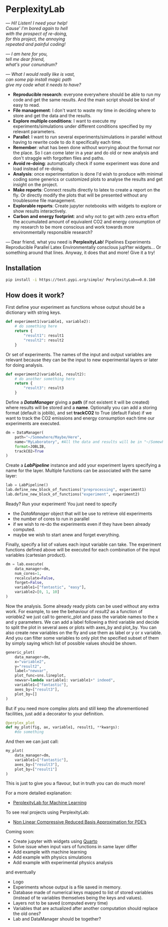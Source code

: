 # PerplexityLab

— *Hi! Listen! I need your help!<br />
Cause' I'm bored again to hell<br />
with the prospect of re-doing,<br />
for this project, the annoying<br />
repeated and painful coding!* 

— *I am here for you,<br /> 
tell me dear friend,<br /> 
what's your conundrum?*

— *What I would really like is vast, <br />
can some pip install magic path <br />
give my code what it needs to have?*
* __Reproducible research__: everyone everywhere should be able to run my code and get the same results. And the main script should be kind of easy to read.
* __File management__: I don't want to waste my time in deciding where to store and get the data and the results.
* __Explore multiple conditions__: I want to execute my experiments/simulations under different conditions specified by my relevant parameters.
* __Parallel__: I want to run several experiments/simulations in parallel without having to rewrite code to do it specifically each time.
* __Remember__: what has been done without worrying about the format nor the place. So I can come later in a year and do old or new analysis and don't straggle with forgotten files and paths. 
* __Avoid re-doing__: automatically check if some experiment was done and load instead of re-doing.
* __Analysis__: once experimentation is done I'd wish to produce with minimal coding some generics or customized plots to analyse the results and get insight on the project.
* __Make reports__: Connect results directly to latex to create a report on the fly. Or directly modify the plots that will be presented without any troublesome file management.
* __Explorable reports__: Create jupyter notebooks with widgets to explore or show results interactively.
* __Carbon and energy footprint__: and why not to get with zero extra effort the accumulated amount of equivalent CO2 and energy consumption of my research to be more conscious and work towards more environmentally responsible research?

— Dear friend, what you need is __PerplexityLab__!
Pipelines Experiments Reproducible Parallel Latex Environmentally conscIous jupYter widgets... Or something around that lines. Anyway, it does that and more! Give it a try!

## Installation

``` bash
pip install -i https://test.pypi.org/simple/ PerplexityLab==0.0.1b0
```

## How does it work?

First define your experiment as functions whose output should be a dictionary with string keys. 
``` python
def experiment1(variable1, variable2):
    # do something here
    return {
        "result1": result1
        "result2": result2    
    }
```
Or set of experiments. The names of the input and output variables are relevant because they can be the input to new experimental layers or later for doing analysis.
``` python
def experiment2(variable1, result2):
    # do another something here
    return {
        "result3": result3    
    }
```

Define a __*DataManager*__ giving a __path__ (if not existent it will be created) where results will be stored and a __name__.
Optionally you can add a storing format (default is joblib), and set __trackCO2__ to True (default False) if we want to track the CO2 
emissions and energy consumption each time our experiments are executed.
``` python
dm = DataManager(
    path="~/Somewhere/Maybe/Here",
    name="MyLaboratory", #All the data and results will be in "~/Somewhere/Maybe/Here/MyLaboratory/"
    format=JOBLIB,
    trackCO2=True
)
```

Create a __*LabPipeline*__ instance and add your experiment layers specifying a name for the layer. Multiple functions can be associated with the same layer:
``` python
lab = LabPipeline()
lab.define_new_block_of_functions("preprocessing", experiment1)
lab.define_new_block_of_functions("experiment", experiment2)
```

Ready? Run your experiment! You just need to specify
- the *DataManager* object that will be use to retrieve old experiments
- the number of cores to run in parallel
- if we wish to re-do the experiments even if they have been already computed.
- maybe we wish to start anew and forget everything.

Finally, specify a list of values each input variable can take. The experiment functions defined above will be executed for each combination of the input variables (cartesian product).
``` python
dm = lab.execute(
    data_manager=dm, 
    num_cores=1, 
    recalculate=False,
    forget=False, 
    variable1=["fantastic", "easy"], 
    variable2=[0, 1, 10]
)
```

Now the analysis. Some already ready plots can be used without any extra work.
For example, to see the behaviour of *result2* as a function of *variable2* we just
call to generic_plot and pass the variable names to the x and y parameters. We can add
a label following a third variable and decide to split the plot in several axes or plots 
with axes_by and plot_by. You can also create new variables on the fly and use them
as label or y or x variable. And you can filter some variables to only plot the
specified subset of them by simply saying which list of possible values should be shown.
``` python
generic_plot(
    data_manager=dm, 
    x="variable2", 
    y="result2", 
    label="newvar", 
    plot_func=sns.lineplot,
    newvar=lambda variable1: variable1+" indeed", 
    variable1=["fantastic"],
    axes_by=["result3"],
    plot_by=[]    
)
```

But if you need more complex plots and still keep the aforementioned facilities, just
add a decorator to your definition.
``` python
@perplex_plot
def my_plot(fig, ax, variable1, result1, **kwargs):
    #do something
```
And then we can just call:
``` python
my_plot(
    data_manager=dm,
    variable1=["fantastic"],
    axes_by=["result3"],
    plot_by=["result1"]    
)
```

This is just to give you a flavour, but in truth you can do much more!

For a more detailed explanation:
* [PerplexityLab for Machine Learning](https://github.com/agussomacal/PerplexityLab/blob/main/src/examples/PerplexityLab4ML.ipynb)

To see real projects using PerplexityLab:
* [Non Linear Compressive Reduced Basis Approximation for PDE’s](https://github.com/agussomacal/NonLinearRBA4PDEs)
 
Coming soon:
* Create jupyter with widgets using [Quarto](https://quarto.org/)
* Solve issue when input vars of functions in same layer differ
* Add example with machine learning
* Add example with physics simulations
* Add example with experimental physics analysis

and eventually
* Logo
* Experiments whose output is a file saved in memory.
* Database made of numerical keys mapped to list of stored variables (instead of te variables themselves being the keys and values).
* Layers not to be saved (computed every time)
* Variables that are actualized after another computation should replace the old ones?
* Lab and DataManager should be together?
